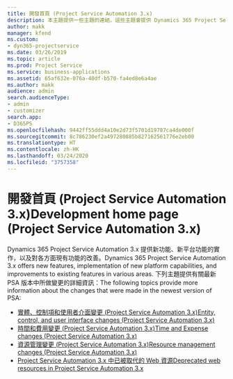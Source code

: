 ```yaml
---
title: 開發首頁 (Project Service Automation 3.x)
description: 本主題提供一些主題的連結，這些主題會提供 Dynamics 365 Project Service Automation (PSA) 3.x 版的開發詳細資訊。
author: makk
manager: kfend
ms.custom:
- dyn365-projectservice
ms.date: 03/26/2019
ms.topic: article
ms.prod: Project Service
ms.service: business-applications
ms.assetid: 65af632e-076a-40df-b570-fa4ed8e6a4ae
ms.author: makk
audience: admin
search.audienceType:
- admin
- customizer
search.app:
- D365PS
ms.openlocfilehash: 9442ff55ddd4a10e2d73f5701d19787ca4de000f
ms.sourcegitcommit: 8c786230ef2a497280885b827162561776e2eb00
ms.translationtype: HT
ms.contentlocale: zh-HK
ms.lasthandoff: 03/24/2020
ms.locfileid: "3757358"
---
```

# <a name="development-home-page-project-service-automation-3x"></a><span data-ttu-id="71df2-103">開發首頁 (Project Service Automation 3.x)</span><span class="sxs-lookup"><span data-stu-id="71df2-103">Development home page (Project Service Automation 3.x)</span></span>

<span data-ttu-id="71df2-104">Dynamics 365 Project Service Automation 3.x 提供新功能、新平台功能的實作，以及對各方面現有功能的改善。</span><span class="sxs-lookup"><span data-stu-id="71df2-104">Dynamics 365 Project Service Automation 3.x offers new features, implementation of new platform capabilities, and improvements to existing features in various areas.</span></span> <span data-ttu-id="71df2-105">下列主題提供有關最新 PSA 版本中所做變更的詳細資訊：</span><span class="sxs-lookup"><span data-stu-id="71df2-105">The following topics provide more information about the changes that were made in the newest version of PSA:</span></span>

- [<span data-ttu-id="71df2-106">實體、控制項和使用者介面變更 (Project Service Automation 3.x)</span><span class="sxs-lookup"><span data-stu-id="71df2-106">Entity, control, and user interface changes (Project Service Automation 3.x)</span></span>](../developer-guides/entity-changes-v3.x.md)
- [<span data-ttu-id="71df2-107">時間和費用變更 (Project Service Automation 3.x)</span><span class="sxs-lookup"><span data-stu-id="71df2-107">Time and Expense changes (Project Service Automation 3.x)</span></span>](../developer-guides/time-expense-changes-v3.x.md)
- [<span data-ttu-id="71df2-108">資源管理變更 (Project Service Automation 3.x)</span><span class="sxs-lookup"><span data-stu-id="71df2-108">Resource management changes (Project Service Automation 3.x)</span></span>](../developer-guides/resource-management-changes-v3.x.md)
- [<span data-ttu-id="71df2-109">Project Service Automation 3.x 中已被取代的 Web 資源</span><span class="sxs-lookup"><span data-stu-id="71df2-109">Deprecated web resources in Project Service Automation 3.x</span></span>](../developer-guides/web-resources-deprecated-v3.x.md)
